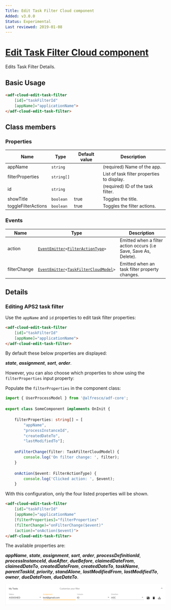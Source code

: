 ```yaml
---
Title: Edit Task Filter Cloud component
Added: v3.0.0
Status: Experimental
Last reviewed: 2019-01-08
---
```


# [Edit Task Filter Cloud component](../../lib/process-services-cloud/src/lib/task/task-filters/components/edit-task-filter-cloud.component.ts "Defined in edit-task-filter-cloud.component.ts")

Edits Task Filter Details.

## Basic Usage

```html
<adf-cloud-edit-task-filter 
    [id]="taskFilterId"
    [appName]="applicationName">
</adf-cloud-edit-task-filter>
```

## Class members

### Properties

| Name | Type | Default value | Description |
| ---- | ---- | ------------- | ----------- |
| appName | `string` |  | (required) Name of the app. |
| filterProperties | `string[]` |  | List of task filter properties to display. |
| id | `string` |  | (required) ID of the task filter. |
| showTitle | `boolean` | true | Toggles the title. |
| toggleFilterActions | `boolean` | true | Toggles the filter actions. |

### Events

| Name | Type | Description |
| ---- | ---- | ----------- |
| action | [`EventEmitter`](https://angular.io/api/core/EventEmitter)`<`[`FilterActionType`](../../lib/process-services-cloud/src/lib/task/task-filters/models/filter-cloud.model.ts)`>` | Emitted when a filter action occurs (i.e Save, Save As, Delete). |
| filterChange | [`EventEmitter`](https://angular.io/api/core/EventEmitter)`<`[`TaskFilterCloudModel`](../../lib/process-services-cloud/src/lib/task/task-filters/models/filter-cloud.model.ts)`>` | Emitted when an task filter property changes. |

## Details

### Editing APS2 task filter

Use the `appName` and `id` properties to edit task filter properties:

```html
<adf-cloud-edit-task-filter
    [id]="taskFilterId"
    [appName]="applicationName">
</adf-cloud-edit-task-filter>
```

By default these below properties are displayed:

**_state_**, **_assignment_**, **_sort_**, **_order_**.

However, you can also choose which properties to show using the
`filterProperties` input property:

Populate the `filterProperties` in the component class:

```ts
import { UserProcessModel } from '@alfresco/adf-core';

export class SomeComponent implements OnInit {

    filterProperties: string[] = [
        "appName",
        "processInstanceId",
        "createdDateTo",
        "lastModifiedTo"];

    onFilterChange(filter: TaskFilterCloudModel) {
        console.log('On filter change: ', filter);
    }

    onAction($event: FilterActionType) {
        console.log('Clicked action: ', $event);
    }
```

With this configuration, only the four listed properties will be shown.

```html
<adf-cloud-edit-task-filter
    [id]="taskFilterId"
    [appName]="applicationName"
    [filterProperties]="filterProperties"
    (filterChange)="onFilterChange($event)"
    (action)="onAction($event)">
</adf-cloud-edit-task-filter>
```

The available properties are:

**_appName_**, **_state_**, **_assignment_**, **_sort_**, **_order_**, **_processDefinitionId_**, **_processInstanceId_**, **_dueAfter_**, **_dueBefore_**, **_claimedDateFrom_**, **_claimedDateTo_**, **_createdDateFrom_**, **_createdDateTo_**, **_taskName_**, **_parentTaskId_**, **_priority_**, **_standAlone_**, **_lastModifiedFrom_**, **_lastModifiedTo_**, **_owner_**, **_dueDateFrom_**, **_dueDateTo_**.

![edit-task-filter-cloud](../docassets/images/edit-task-filter-cloud.component.png)
